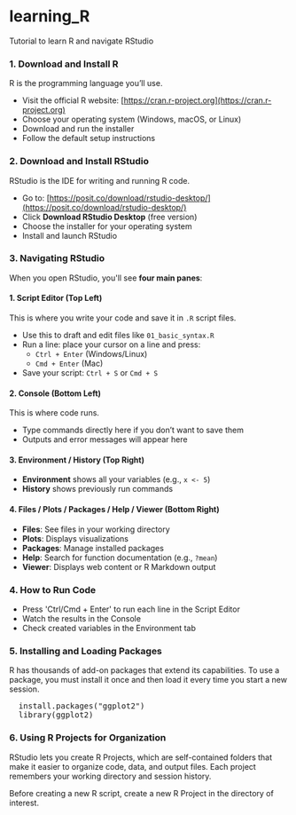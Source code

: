 # learning_R

Tutorial to learn R and navigate RStudio

### 1. Download and Install **R**

R is the programming language you’ll use.

- Visit the official R website: [https://cran.r-project.org](https://cran.r-project.org)
- Choose your operating system (Windows, macOS, or Linux)
- Download and run the installer
- Follow the default setup instructions

### 2. Download and Install **RStudio**

RStudio is the IDE for writing and running R code.

- Go to: [https://posit.co/download/rstudio-desktop/](https://posit.co/download/rstudio-desktop/)
- Click **Download RStudio Desktop** (free version)
- Choose the installer for your operating system
- Install and launch RStudio

### 3. Navigating **RStudio**

When you open RStudio, you'll see **four main panes**:

#### 1. Script Editor (Top Left)
This is where you write your code and save it in `.R` script files.
- Use this to draft and edit files like `01_basic_syntax.R`
- Run a line: place your cursor on a line and press:
  - `Ctrl + Enter` (Windows/Linux)
  - `Cmd + Enter` (Mac)
- Save your script: `Ctrl + S` or `Cmd + S`

#### 2. Console (Bottom Left)
This is where code runs.
- Type commands directly here if you don’t want to save them
- Outputs and error messages will appear here

#### 3. Environment / History (Top Right)
- **Environment** shows all your variables (e.g., `x <- 5`)
- **History** shows previously run commands

#### 4. Files / Plots / Packages / Help / Viewer (Bottom Right)
- **Files**: See files in your working directory
- **Plots**: Displays visualizations
- **Packages**: Manage installed packages
- **Help**: Search for function documentation (e.g., `?mean`)
- **Viewer**: Displays web content or R Markdown output

### 4. How to Run Code

- Press 'Ctrl/Cmd + Enter' to run each line in the Script Editor
- Watch the results in the Console
- Check created variables in the Environment tab

### 5. Installing and Loading Packages

R has thousands of add-on packages that extend its capabilities. To use a package, you must install it once and then load it every time you start a new session.

<pre>
  install.packages("ggplot2") 
  library(ggplot2) 
</pre>

### 6. Using R Projects for Organization

RStudio lets you create R Projects, which are self-contained folders that make it easier to organize code, data, and output files. Each project remembers your working directory and session history.

Before creating a new R script, create a new R Project in the directory of interest.
